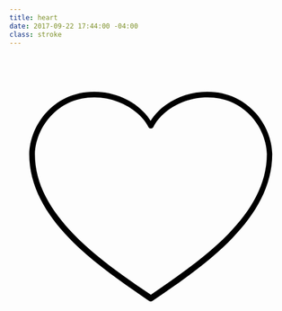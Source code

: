 ```yaml
---
title: heart
date: 2017-09-22 17:44:00 -04:00
class: stroke
---
```

<svg version="1.1"
	 id="Layer_1" xmlns:cc="http://creativecommons.org/ns#" xmlns:dc="http://purl.org/dc/elements/1.1/" xmlns:inkscape="http://www.inkscape.org/namespaces/inkscape" xmlns:rdf="http://www.w3.org/1999/02/22-rdf-syntax-ns#" xmlns:sodipodi="http://sodipodi.sourceforge.net/DTD/sodipodi-0.dtd" xmlns:svg="http://www.w3.org/2000/svg"
	 xmlns="http://www.w3.org/2000/svg" xmlns:xlink="http://www.w3.org/1999/xlink" x="0px" y="0px" viewBox="0 0 100 100"
	 style="enable-background:new 0 0 100 100;" xml:space="preserve">
<g transform="translate(0,-952.36218)">
	<path d="M30,965.4c-14.6,0-22.8,12-23,22c0,0,0,0,0,0c0,11.4,5.9,21.2,14.1,29.7c8.2,8.5,18.8,15.7,28.3,22.2
		c0.3,0.2,0.8,0.2,1.1,0c9.5-6.4,20.1-13.7,28.3-22.2c8.2-8.5,14.1-18.3,14.1-29.7c0,0,0,0,0,0c-0.2-10-8.4-22-23-22
		c-8.7,0-16.4,4.5-20,10.3C46.4,969.9,38.7,965.4,30,965.4z M30,967.4c8.6,0,16.3,4.9,19.1,10.4c0.2,0.5,0.8,0.7,1.3,0.5
		c0.2-0.1,0.4-0.3,0.5-0.5c2.8-5.6,10.5-10.4,19.1-10.4c13.4,0,20.8,11.1,21,20c0,0,0,0,0,0c0,10.7-5.6,20-13.6,28.2
		c-7.9,8.1-18.1,15.1-27.4,21.5c-9.4-6.3-19.6-13.4-27.4-21.5c-8-8.3-13.6-17.5-13.6-28.2c0,0,0,0,0,0
		C9.2,978.5,16.6,967.4,30,967.4z"/>
</g>
</svg>
